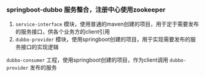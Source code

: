 ### springboot-dubbo 服务整合，注册中心使用zookeeper

1. `service-interface` 模块，使用普通的maven创建的项目，用于定于需要发布的服务接口，供各个业务方的client引用
2. `dubbo-provider` 模块，使用springboot创建的项目，用于实现需要发布的服务接口的实现逻辑

`dubbo-consumer` 工程，使用springboot创建的项目，作为client调用 `dubbo-provider` 发布的服务 
